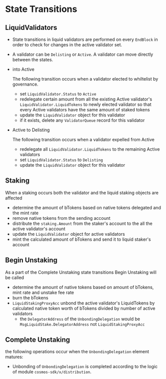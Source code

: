<!-- order: 3 -->

# State Transitions

## LiquidValidators

- State transitions in liquid validators are performed on every `EndBlock` in order to check for changes in the active validator set.
- A validator can be `Delisting` or `Active`. A validator can move directly between the states.
- into Active

  The following transition occurs when a validator elected to whiltelist by governance.

  - set `LiquidValidator.Status` to `Active`
  - redelegate certain amount from all the existing Active validator's `LiquidValidator.LiquidTokens` to newly elected validator so that every Active validators have the same amount of staked tokens
  - update the `LiquidValidator` object for this validator
  - if it exists, delete any `ValidatorQueue` record for this validator

- Active to Delisting

  The following transition occurs when a validator expelled from Active

  - redelegate all `LiquidValidator.LiquidTokens` to the remaining Active validators
  - set `LiquidValidator.Status` to `Delisting`
  - update the `LiquidValidator` object for this validator

## Staking

When a staking occurs both the validator and the liquid staking objects are affected

- determine the amount of bTokens based on native tokens delegated and the mint rate
- remove native tokens from the sending account
- distribute the `staking.Amount` from the staker's account to the all the active validator's account
- update the `LiquidValidator` object for active validators
- mint the calculated amount of bTokens and send it to liquid staker's account

## Begin Unstaking

As a part of the Complete Unstaking state transitions Begin Unstaking will be called

- determine the amount of native tokens based on amount of bTokens, mint rate and unstake fee rate
- burn the bTokens
- `LiquidStakingProxyAcc` unbond the active validator's LiquidTokens by calculated native token worth of bTokens divided by number of active validators
  - the `DelegatorAddress` of the `UnbondingDelegation` would be `MsgLiquidStake.DelegatorAddress` not `LiquidStakingProxyAcc`

## Complete Unstaking

the following operations occur when the `UnbondingDelegation` element matures:

- Unbonding of `UnbondingDelegation` is completed according to the logic of module `cosmos-sdk/x/distribution`.
